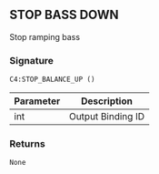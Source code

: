## STOP BASS DOWN

Stop ramping bass 


### Signature

`C4:STOP_BALANCE_UP ()`


| Parameter | Description |
| --- | --- |
| int | Output Binding ID |


### Returns

`None`
